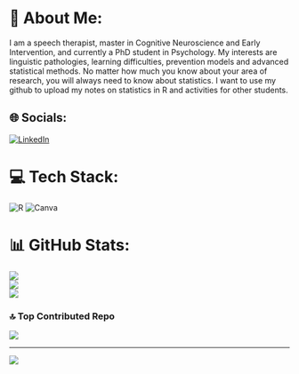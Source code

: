 # 💫 About Me:
I am a speech therapist, master in Cognitive Neuroscience and Early Intervention, and currently a PhD student in Psychology.
My interests are linguistic pathologies, learning difficulties, prevention models and advanced statistical methods.
No matter how much you know about your area of research, you will always need to know about statistics.
I want to use my github to upload my notes on statistics in R and activities for other students. 


## 🌐 Socials:
[![LinkedIn](https://img.shields.io/badge/LinkedIn-%230077B5.svg?logo=linkedin&logoColor=white)](https://linkedin.com/in/jenniferbalagonza) 

# 💻 Tech Stack:
![R](https://img.shields.io/badge/r-%23276DC3.svg?style=for-the-badge&logo=r&logoColor=white) ![Canva](https://img.shields.io/badge/Canva-%2300C4CC.svg?style=for-the-badge&logo=Canva&logoColor=white)
# 📊 GitHub Stats:
![](https://github-readme-stats.vercel.app/api?username=jbaladeg&theme=dark&hide_border=false&include_all_commits=true&count_private=true)<br/>
![](https://github-readme-streak-stats.herokuapp.com/?user=jbaladeg&theme=dark&hide_border=false)<br/>
![](https://github-readme-stats.vercel.app/api/top-langs/?username=jbaladeg&theme=dark&hide_border=false&include_all_commits=true&count_private=true&layout=compact)

### 🔝 Top Contributed Repo
![](https://github-contributor-stats.vercel.app/api?username=jbaladeg&limit=5&theme=dark&combine_all_yearly_contributions=true)

---
[![](https://visitcount.itsvg.in/api?id=jbaladeg&icon=4&color=0)](https://visitcount.itsvg.in)

<!-- Proudly created with GPRM ( https://gprm.itsvg.in ) -->
